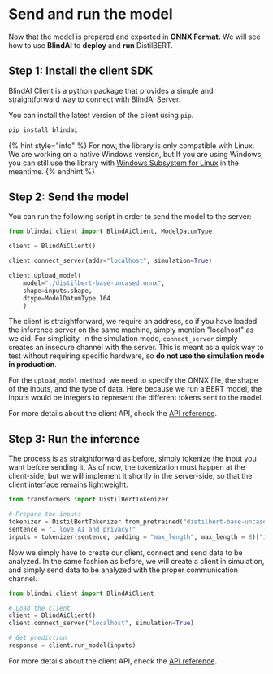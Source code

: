 # Send and run the model

Now that the model is prepared and exported in **ONNX Format.** We will see how to use **BlindAI** to **deploy** and **run** DistilBERT.&#x20;

## Step 1: Install the client SDK

BlindAI Client is a python package that provides a simple and straightforward way to connect with BlindAI Server.

You can install the latest version of the client using `pip`.

```bash
pip install blindai 
```

{% hint style="info" %}
For now, the library is only compatible with Linux. We are working on a native Windows version, but If you are using Windows, you can still use the library with [Windows Subsystem for Linux](https://docs.microsoft.com/fr-fr/windows/wsl/install) in the meantime.&#x20;
{% endhint %}

## &#x20;Step 2: Send the model

You can run the following script in order to send the model to the server:

```python
from blindai.client import BlindAiClient, ModelDatumType

client = BlindAiClient()

client.connect_server(addr="localhost", simulation=True)

client.upload_model(
    model="./distilbert-base-uncased.onnx", 
    shape=inputs.shape, 
    dtype=ModelDatumType.I64
    )
```

The client is straightforward, we require an address, so if you have loaded the inference server on the same machine, simply mention "localhost" as we did. For simplicity, in the simulation mode, `connect_server` simply creates an insecure channel with the server. This is meant as a quick way to test without requiring specific hardware, so **do not use the simulation mode in production**.

For the `upload_model` method, we need to specify the ONNX file, the shape of the inputs, and the type of data. Here because we run a BERT model, the inputs would be integers to represent the different tokens sent to the model.

For more details about the client API, check the [API reference](../../resources/client-api-reference/client-interface-1.md).

## Step 3: Run the inference

The process is as straightforward as before, simply tokenize the input you want before sending it. As of now, the tokenization must happen at the client-side, but we will implement it shortly in the server-side, so that the client interface remains lightweight.

```python
from transformers import DistilBertTokenizer

# Prepare the inputs
tokenizer = DistilBertTokenizer.from_pretrained("distilbert-base-uncased")
sentence = "I love AI and privacy!"
inputs = tokenizer(sentence, padding = "max_length", max_length = 8)["input_ids"]
```

Now we simply have to create our client, connect and send data to be analyzed. In the same fashion as before, we will create a client in simulation, and simply send data to be analyzed with the proper communication channel.

```python
from blindai.client import BlindAiClient

# Load the client
client = BlindAiClient()
client.connect_server("localhost", simulation=True)

# Get prediction
response = client.run_model(inputs)
```

For more details about the client API, check the [API reference](../../resources/client-api-reference/client-interface-1.md).

